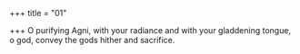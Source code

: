 +++
title = "01"

+++
O purifying Agni, with your radiance and with your gladdening
tongue, o god,
convey the gods hither and sacrifice.